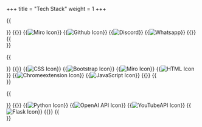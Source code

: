 +++
title = "Tech Stack"
weight = 1
+++

{{<section title="Projektmanagement">}}
{{<gallery>}}
{{<image src="miron.png" alt="Miro Icon" caption="Miro">}}
{{<image src="githubn.png" alt="Github Icon" caption="Github">}}
{{<image src="discordn.png" alt="Discord" caption="Discord">}}
{{<image src="whatsappn.png" alt="Whatsapp" caption="Whatsapp">}}
{{</gallery>}}
{{</section>}}

{{<section title="Design / Styling">}}
{{<gallery>}}
{{<image src="cssn.png" alt="CSS Icon" caption="CSS">}}
{{<image src="bootstrapn.png" alt="Bootstrap Icon" caption="Bootstrap">}}
{{<image src="miron.png" alt="Miro Icon" caption="Miro">}}
{{<image src="htmln.png" alt="HTML Icon" caption="HTML">}}
{{<image src="chromexn.png" alt="Chromeextension Icon" caption="Chromeextension">}}
{{<image src="jsn.png" alt="JavaScript Icon" caption="JavaScript">}}
{{</gallery>}}
{{</section>}}

{{<section title="Backend">}}
{{<gallery>}}
{{<image src="python.png" alt="Python Icon" caption="Python">}}
{{<image src="openai.png" alt="OpenAI API Icon" caption="OpenAI API">}}
{{<image src="youtube.png" alt="YouTubeAPI Icon" caption="YouTubeAPI">}}
{{<image src="flask.png" alt="Flask Icon" caption="Flask">}}
{{</gallery>}}
{{</section>}}
